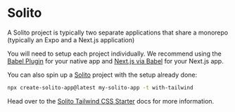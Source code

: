 # Solito

A Solito project is typically two separate applications that share a monorepo (typically an Expo and a Next.js application)

You will need to setup each project individually. We recommend using the [Babel Plugin](../guides/babel) for your native app and [Next.js via Babel](./nextjs) for your Next.js app.

You can also spin up a [Solito](http://solito.dev) project with the setup already done:

```bash
npx create-solito-app@latest my-solito-app -t with-tailwind
```

Head over to the [Solito Tailwind CSS Starter](https://solito.dev/tailwind) docs for more information.
